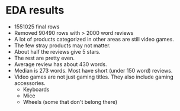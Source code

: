 # EDA results

* 1551025 final rows
* Removed 90490 rows with > 2000 word reviews
* A lot of products categorized in other areas are still video games.
* The few stray products may not matter.
* About half the reviews give 5 stars.
* The rest are pretty even.
* Average review has about 430 words.
* Median is 273 words. Most have short (under 150 word) reviews.
* Video games are not just gaming titles. They also include gaming accessories.
    * Keyboards
    * Mice
    * Wheels (some that don't belong there)